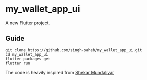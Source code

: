 # my_wallet_app_ui

A new Flutter project.

## Guide

```
git clone https://github.com/singh-saheb/my_wallet_app_ui.git
cd my_wallet_app_ui
flutter packages get
flutter run
```


The code is heavily inspired from [Shekar Mundaliyar](https://github.com/ShekarMudaliyar/neumorphic_bank_expenses_ui/blob/master/README.md)
